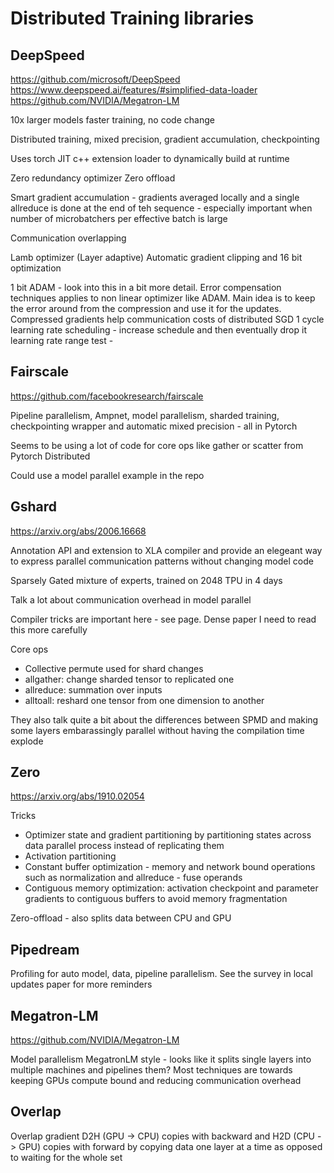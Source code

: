 # Distributed Training libraries

## DeepSpeed
https://github.com/microsoft/DeepSpeed
https://www.deepspeed.ai/features/#simplified-data-loader
https://github.com/NVIDIA/Megatron-LM

10x larger models faster training, no code change

Distributed training, mixed precision, gradient accumulation, checkpointing

Uses torch JIT c++ extension loader to dynamically build at runtime

Zero redundancy optimizer
Zero offload

Smart gradient accumulation - gradients averaged locally and a single allreduce is done at the end of teh sequence - especially important when number of microbatchers per effective batch is large

Communication overlapping

Lamb optimizer (Layer adaptive)
Automatic gradient clipping and 16 bit optimization

1 bit ADAM - look into this in a bit more detail. Error compensation techniques applies to non linear optimizer like ADAM. Main idea is to keep the error around from the compression and use it for the updates. Compressed gradients help communication costs of distributed SGD
1 cycle learning rate scheduling - increase schedule and then eventually drop it
learning rate range test -

## Fairscale
https://github.com/facebookresearch/fairscale

Pipeline parallelism, Ampnet, model parallelism, sharded training, checkpointing wrapper and automatic mixed precision - all in Pytorch

Seems to be using a lot of code for core ops like gather or scatter from Pytorch Distributed 

Could use a model parallel example in the repo

## Gshard
https://arxiv.org/abs/2006.16668

Annotation API and extension to XLA compiler and provide an elegeant way to express parallel communication patterns without changing model code

Sparsely Gated mixture of experts, trained on 2048 TPU in 4 days

Talk a lot about communication overhead in model parallel

 
Compiler tricks are important here - see page. Dense paper I need to read this more carefully

Core ops
* Collective permute used for shard changes
* allgather: change sharded tensor to replicated one
* allreduce: summation over inputs
* alltoall: reshard one tensor from one dimension to another

They also talk quite a bit about the differences between SPMD and making some layers embarassingly parallel without having the compilation time explode

## Zero
https://arxiv.org/abs/1910.02054

Tricks
* Optimizer state and gradient partitioning by partitioning states across data parallel process instead of replicating them
* Activation partitioning 
* Constant buffer optimization - memory and network bound operations such as normalization and allreduce - fuse operands
* Contiguous memory optimization: activation checkpoint and parameter gradients to contiguous buffers to avoid memory fragmentation

Zero-offload - also splits data between CPU and GPU

## Pipedream
Profiling for auto model, data, pipeline parallelism. See the survey in local updates paper for more reminders

## Megatron-LM
https://github.com/NVIDIA/Megatron-LM

Model parallelism MegatronLM style - looks like it splits single layers into multiple machines and pipelines them? Most techniques are towards keeping GPUs compute bound and reducing communication overhead

## Overlap

Overlap gradient D2H (GPU -> CPU) copies with backward and H2D (CPU -> GPU) copies with forward by copying data one layer at a time as opposed to waiting for the whole set
